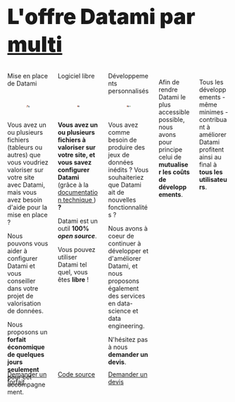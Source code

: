 <h1
  class="has-text-centered mt-6 mb-6 pt-6"
  style="font-weight: 900; line-height: 1.3; font-size: 3rem;">
  L'offre Datami par
  <a
    href="https://multi.coop"
    target="_blank">
    multi
  </a>
</h1>

<div class="content">

  <div class="columns mb-6 px-3 is-multiline is-centered">
    <!-- CONFIGURATION -->
    <div class="column is-4-tablet is-one-third-desktop mb-6">
      <div
        class="message is-light is-flex is-justify-content-center is-align-items-center"
        style="height: 3.7em;">
        <span
          class="has-text-centered is-size-5 is-size-6-touch has-text-weight-bold">
          Mise en place de Datami
        </span>
      </div>
      <div
        class="card"
        style="height: 80%;
        display: flex;
        flex-direction: column;">
        <div class="card-image">
          <figure class="image mt-2">
            <img
              src="https://raw.githubusercontent.com/multi-coop/datami-website-content/main/images/offer/datami-logo-setup.png"
              alt="datami-offer-setup"
            />
            <!-- <img src="http://localhost:8800/statics/images/offer/datami-logo-setup.png"> -->
          </figure>
        </div>
        <div class="card-content is-size-6-touch pt-0">
          <p class="mb-2 has-text-weight-bold has-text-justified">
            Vous avez un ou plusieurs fichiers (tableurs ou autres) que vous voudriez valoriser sur votre site avec Datami, mais vous avez besoin d'aide pour la mise en place ?
          </p>
          <p class="mb-2 has-text-justified">
            Nous pouvons vous aider à configurer Datami et vous conseiller dans votre projet de valorisation de données.
          </p>
          <p class="mb-0 has-text-justified">
            Nous proposons un <b>forfait économique de quelques jours seulement</b> pour cet accompagnement.
          </p>
        </div>
      </div>
      <a
        href="mailto:contact@multi.coop?subject=Datami - Demande de forfait"
        class="mt-3 button is-primary is-fullwidth">
        <span
          class="icon mr-3">
          <i class="mdi mdi-email"></i>
        </span>
        Demander un forfait
      </a>
    </div>
    <!-- FREE -->
    <div class="column is-4-tablet is-one-third-desktop mb-6">
      <div
        class="message is-light is-flex is-justify-content-center is-align-items-center"
        style="height: 3.7em;">
        <span
          class="has-text-centered is-size-5 is-size-6-touch has-text-weight-bold">
          Logiciel libre
        </span>
      </div>
      <div
        class="card"
        style="height: 80%;
          display: flex;
          flex-direction: column;">
        <div class="card-image">
          <figure class="image mt-2">
            <img
              src="https://raw.githubusercontent.com/multi-coop/datami-website-content/main/images/offer/datami-logo-pack.png"
              alt="datami-offer-spacketup"
            />
            <!-- <img src="http://localhost:8800/statics/images/offer/datami-logo-pack.png"> -->
          </figure>
        </div>
        <div class="card-content is-size-6-touch pt-0">
          <p class="mb-2 has-text-justified">
            <b>Vous avez un ou plusieurs fichiers à valoriser sur votre site, et vous savez configurer Datami</b>
            (grâce à la
            <a href="https://datami-docs.multi.coop">
              documentation technique
            </a>
            )
            <b>?</b>
          </p>
          <p class="mb-0 has-text-justified">
            Datami est un outil <b>100% <i>open source</i></b>.
          </p>
          <p class="mb-0 has-text-justified">
            Vous pouvez utiliser Datami tel quel, vous êtes <b>libre</b> !
          </p>
        </div>
      </div>
      <a
        href="https://gitlab.com/multi-coop/datami-project/datami"
        target="_blank"
        class="mt-3 button is-light is-fullwidth">
        <span
          class="icon mr-3">
          <i class="mdi mdi-gitlab"></i>
        </span>
        Code source
      </a>
    </div>
    <!-- DEVS -->
    <div class="column is-4-tablet is-one-third-desktop mb-6">
      <div
        class="message is-light is-flex is-justify-content-center is-align-items-center"
        style="height: 3.7em;">
        <span
          class="has-text-centered is-size-5 is-size-6-touch has-text-weight-bold">
          Développements personnalisés
        </span>
      </div>
      <div
        class="card"
        style="height: 80%;
          display: flex;
          flex-direction: column;">
        <div class="card-image">
          <figure class="image mt-2">
            <img
              src="https://raw.githubusercontent.com/multi-coop/datami-website-content/main/images/offer/datami-logo-custom_dev.png"
              alt="datami-offer-custom_dev"
            />
            <!-- <img src="http://localhost:8800/statics/images/offer/datami-logo-custom_dev.png"> -->
          </figure>
        </div>
        <div class="card-content is-size-6-touch pt-0">
          <p class="mb-2 has-text-weight-bold has-text-justified">
            Vous avez comme besoin de produire des jeux de données inédits ?
            Vous souhaiteriez que Datami ait de nouvelles fonctionnalités ?
          </p>
          <p class="mb-2 has-text-justified">
            Nous avons à coeur de continuer à développer et d'améliorer Datami, et nous proposons également des services en data-science et data engineering.
          </p>
          <p class="mb-0 has-text-justified">
            N'hésitez pas à nous <b>demander un devis</b>.
          </p>
        </div>
      </div>
      <a
        href="mailto:contact@multi.coop?subject=Datami - Demande de devis"
        class="mt-3 button is-primary is-fullwidth">
        <span
          class="icon mr-3">
          <i class="mdi mdi-email"></i>
        </span>
        Demander un devis
      </a>
    </div>
    <div class="column is-4-tablet is-54desktop is-3-widescreen mt-3 mb-0 mx-6 pb-0">
      <p class="has-text-justified">
        Afin de rendre Datami le plus accessible possible, nous avons pour principe celui de <b>mutualiser les coûts de développements</b>.
      </p>
    </div>
    <div class="column is-4-tablet is-4-desktop is-3-widescreen mt-3 mb-0 mx-6 pb-0">
      <p class="has-text-justified">
        Tous les développements - même minimes - contribuant à améliorer Datami profitent ainsi au final à <b>tous les utilisateurs</b>.
      </p>
    </div>
  </div>

</div>
